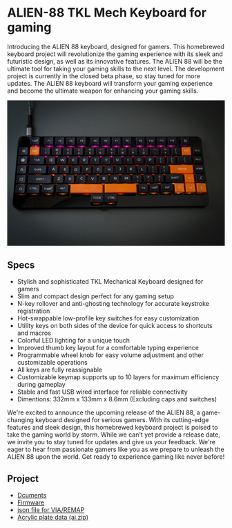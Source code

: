 # ALIEN-88  TKL Mech Keyboard for gaming

 
Introducing the ALIEN 88 keyboard, designed for gamers. This homebrewed keyboard project will revolutionize the gaming experience with its sleek and futuristic design, as well as its innovative features. The ALIEN 88 will be the ultimate tool for taking your gaming skills to the next level. The development project is currently in the closed beta phase, so stay tuned for more updates. The ALIEN 88 keyboard will transform your gaming experience and become the ultimate weapon for enhancing your gaming skills.

  <img src="doc/img/p1025617.jpg" alt="img" title="ALIEN-88 TKL Mech Keyboard for gaming " width=700>

## Specs

- Stylish and sophisticated TKL Mechanical Keyboard designed for gamers
- Slim and compact design perfect for any gaming setup
- N-key rollover and anti-ghosting technology for accurate keystroke registration
- Hot-swappable low-profile key switches for easy customization
- Utility keys on both sides of the device for quick access to shortcuts and macros
- Colorful LED lighting for a unique touch
- Improved thumb key layout for a comfortable typing experience
- Programmable wheel knob for easy volume adjustment and other customizable operations
- All keys are fully reassignable
- Customizable keymap supports up to 10 layers for maximum efficiency during gameplay
- Stable and fast USB wired interface for reliable connectivity
- Dimentions:  332mm x 133mm x 8.6mm (Excluding caps and switches)

We're excited to announce the upcoming release of the ALIEN 88, a game-changing keyboard designed for serious gamers. With its cutting-edge features and sleek design, this homebrewed keyboard project is poised to take the gaming world by storm. While we can't yet provide a release date, we invite you to stay tuned for updates and give us your feedback. We're eager to hear from passionate gamers like you as we prepare to unleash the ALIEN 88 upon the world. Get ready to experience gaming like never before!

 


## Project

 - [Dcuments](doc/index.md)
 - [Firmware](firmware/)
 - [json file for VIA/REMAP](firmware/via/alien88_via.json)
 - [Acrylic plate data (ai.zip)](lib/alia88_acrylic_Laser_450x300.zip)

 